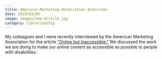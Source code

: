 ```yaml
---
title: American Marketing Association Interview
date: 2019/03/05
image: images/ama-article.jpg
category: Librarianship
---
```


My colleagues and I were recently interviewed by the American Marketing Association for the article ["Online but Inaccessible."](https://www.ama.org/marketing-news/online-but-inaccessible/) We discussed the work we are doing to make our online content as accessible as possible to people with disabilities.
